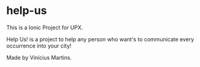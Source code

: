 # help-us

This is a Ionic Project for UPX.

Help Us! is a project to help any person who want's to communicate every occurrence into your city!

Made by Vinícius Martins.
